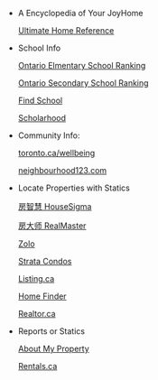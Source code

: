 ﻿


- A Encyclopedia of Your JoyHome

    <p><a href="https://drive.google.com/drive/folders/10kZmiCIEMvQ0fgXmz1mSZPUC78iwF24U?usp=sharing" target="_blank">Ultimate Home Reference</a></p>
    
- School Info

    <p><a href="http://ontario.compareschoolrankings.org/elementary/SchoolsByRankLocationName.aspx" target="_blank">Ontario Elmentary School Ranking</a></p>

    <p><a href="http://britishcolumbia.compareschoolrankings.org/secondary/SchoolsByRankLocationName.aspx" target="_blank">Ontario Secondary School Ranking</a></p> 

    <p><a href="http://findschool.ca" target="_blank">Find School</a></p>

    <p><a href="http://scholarhood.ca" target="_blank">Scholarhood</a></p>

- Community Info:

    <p><a href="http://toronto.ca/wellbeing" target="_blank">toronto.ca/wellbeing</a></p>

    <p><a href="http://neighbourhood123.com" target="_blank">neighbourhood123.com</a></p>

- Locate Properties with Statics

    <p><a href="https://housesigma.com/web/en" target="_blank">房智慧 HouseSigma</a></p>

    <p><a href="https://www.realmaster.com" target="_blank">房大师 RealMaster</a></p>

    <p><a href="http://zolo.ca" target="_blank">Zolo</a></p>

    <p><a href="http://strata.ca" target="_blank">Strata Condos</a></p>

    <p><a href="http://listing.ca" target="_blank">Listing.ca</a></p>

    <p><a href="http://homefinder.ca" target="_blank">Home Finder</a></p>
   
    <p><a href="http://realtor.ca" target="_blank">Realtor.ca</a></p>

- Reports or Statics

    <p><a href="http://aboutmyproperty.ca" target="_blank">About My Property</a></p>

    <p><a href="https://rentals.ca" target="_blank">Rentals.ca</a></p>
    